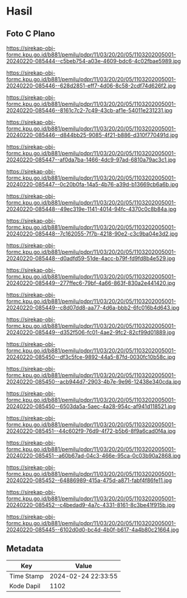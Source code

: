 # Hasil

## Foto C Plano

https://sirekap-obj-formc.kpu.go.id/b881/pemilu/pdpr/11/03/20/20/05/1103202005001-20240220-085444--c5beb754-a03e-4609-bdc6-4c02fbae5989.jpg

https://sirekap-obj-formc.kpu.go.id/b881/pemilu/pdpr/11/03/20/20/05/1103202005001-20240220-085446--628d2851-eff7-4d06-8c58-2cdf74d626f2.jpg

https://sirekap-obj-formc.kpu.go.id/b881/pemilu/pdpr/11/03/20/20/05/1103202005001-20240220-085446--8161c7c2-7c49-43cb-af1e-54011e231231.jpg

https://sirekap-obj-formc.kpu.go.id/b881/pemilu/pdpr/11/03/20/20/05/1103202005001-20240220-085446--d844bb25-9085-4f21-b886-d310f770491d.jpg

https://sirekap-obj-formc.kpu.go.id/b881/pemilu/pdpr/11/03/20/20/05/1103202005001-20240220-085447--af0da7ba-1466-4dc9-97ad-6810a79ac3c1.jpg

https://sirekap-obj-formc.kpu.go.id/b881/pemilu/pdpr/11/03/20/20/05/1103202005001-20240220-085447--0c20b0fa-14a5-4b76-a39d-b13669cb6a6b.jpg

https://sirekap-obj-formc.kpu.go.id/b881/pemilu/pdpr/11/03/20/20/05/1103202005001-20240220-085448--49ec319e-1141-4014-94fc-4370c0c8b84a.jpg

https://sirekap-obj-formc.kpu.go.id/b881/pemilu/pdpr/11/03/20/20/05/1103202005001-20240220-085448--7c162055-7f7b-4218-90e2-c3c9ba04e3d2.jpg

https://sirekap-obj-formc.kpu.go.id/b881/pemilu/pdpr/11/03/20/20/05/1103202005001-20240220-085448--d0adfd59-51de-4acc-b79f-fd9fd8b4e529.jpg

https://sirekap-obj-formc.kpu.go.id/b881/pemilu/pdpr/11/03/20/20/05/1103202005001-20240220-085449--277ffec6-79bf-4a66-863f-830a2e441420.jpg

https://sirekap-obj-formc.kpu.go.id/b881/pemilu/pdpr/11/03/20/20/05/1103202005001-20240220-085449--c8d07dd8-aa77-4d6a-bbb2-6fc016b4d643.jpg

https://sirekap-obj-formc.kpu.go.id/b881/pemilu/pdpr/11/03/20/20/05/1103202005001-20240220-085449--d352f506-fc01-4ae2-9fc2-82cf99d01889.jpg

https://sirekap-obj-formc.kpu.go.id/b881/pemilu/pdpr/11/03/20/20/05/1103202005001-20240220-085450--df3c5fce-9892-44a5-87fd-0030fc10b58c.jpg

https://sirekap-obj-formc.kpu.go.id/b881/pemilu/pdpr/11/03/20/20/05/1103202005001-20240220-085450--acb944d7-2903-4b7e-9e96-12438e340cda.jpg

https://sirekap-obj-formc.kpu.go.id/b881/pemilu/pdpr/11/03/20/20/05/1103202005001-20240220-085450--6503da5a-5aec-4a28-954c-af941d118521.jpg

https://sirekap-obj-formc.kpu.go.id/b881/pemilu/pdpr/11/03/20/20/05/1103202005001-20240220-085451--44c602f9-76d9-4f72-b5b6-8f9a6cad0f4a.jpg

https://sirekap-obj-formc.kpu.go.id/b881/pemilu/pdpr/11/03/20/20/05/1103202005001-20240220-085451--a60b67ad-04c3-466e-95ca-0c03b90a2868.jpg

https://sirekap-obj-formc.kpu.go.id/b881/pemilu/pdpr/11/03/20/20/05/1103202005001-20240220-085452--64886989-415a-475d-a871-fabf4f86fe11.jpg

https://sirekap-obj-formc.kpu.go.id/b881/pemilu/pdpr/11/03/20/20/05/1103202005001-20240220-085452--c4bedad9-4a7c-4331-8161-8c3be41f915b.jpg

https://sirekap-obj-formc.kpu.go.id/b881/pemilu/pdpr/11/03/20/20/05/1103202005001-20240220-085445--6102d0d0-bc4d-4b0f-b617-4a4b80c21664.jpg


## Metadata

| Key        | Value               |
| ---------- | ------------------- |
| Time Stamp | 2024-02-24 22:33:55 |
| Kode Dapil | 1102                |



